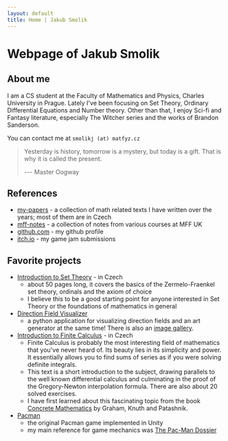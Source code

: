 ```yaml
---
layout: default
title: Home | Jakub Smolik
---
```


# Webpage of Jakub Smolik

## About me

I am a CS student at the Faculty of Mathematics and Physics, Charles University in Prague. Lately I've been focusing on Set Theory, Ordinary Differential Equations and Number theory. Other than that, I enjoy Sci-fi and Fantasy literature, especially The Witcher series and the works of Brandon Sanderson.

You can contact me at `smolikj (at) matfyz.cz`

> Yesterday is history, tomorrow is a mystery, but today is a gift. That is why it is called the present.
>
> --- Master Oogway

## References

- [my-papers](papers) - a collection of math related texts I have written over the years; most of them are in Czech
- [mff-notes](mff-notes) - a collection of notes from various courses at MFF UK
- [github.com](https://github.com/couleslaw) - my github profile
- [itch.io](https://itch.io/profile/couleslaw) - my game jam submissions

## Favorite projects

- [Introduction to Set Theory](https://raw.githack.com/Couleslaw/my-papers/main/cs/Introduction_To_Set_Theory.pdf) - in Czech
  - about 50 pages long, it covers the basics of the Zermelo-Fraenkel set theory, ordinals and the axiom of choice
  - I believe this to be a good starting point for anyone interested in Set Theory or the foundations of mathematics in general
- [Direction Field Visualizer](https://github.com/Couleslaw/Direction-Field-Visualizer)
  - a python application for visualizing direction fields and an art generator at the same time! There is also an [image gallery](https://github.com/Couleslaw/Direction-Field-Visualizer/wiki/gallery).
- [Introduction to Finite Calculus](https://raw.githack.com/Couleslaw/my-papers/main/cs/Finite_Calculus.pdf) - in Czech
  - Finite Calculus is probably the most interesting field of mathematics that you've never heard of. Its beauty lies in its simplicity and power. It essentially allows you to find sums of series as if you were solving definite integrals.
  - This text is a short introduction to the subject, drawing parallels to the well known differential calculus and culminating in the proof of the Gregory-Newton interpolation formula. There are also about 20 solved exercises.
  - I have first learned about this fascinating topic from the book [Concrete Mathematics](https://en.wikipedia.org/wiki/Concrete_Mathematics) by Graham, Knuth and Patashnik.
- [Pacman](https://github.com/Couleslaw/Pac-man)
  - the original Pacman game implemented in Unity
  - my main reference for game mechanics was [The Pac-Man Dossier](https://pacman.holenet.info/)
